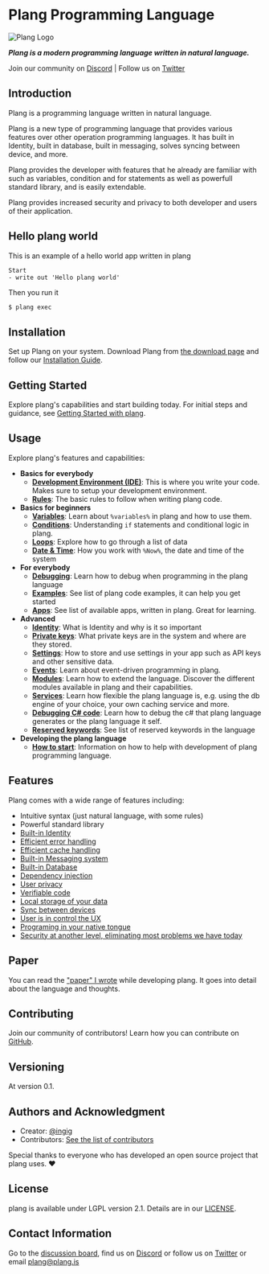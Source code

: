 


# Plang Programming Language

![Plang Logo](https://plang.is/android-chrome-192x192.png)

***Plang is a modern programming language written in natural language.***

Join our community on [Discord](https://discord.gg/A8kYUymsDD) | Follow us on [Twitter](https://twitter.com/planghq)


## Introduction

Plang is a programming language written in natural language.

Plang is a new type of programming language that provides various features over other operation programming languages. It has built in Identity, built in database, built in messaging, solves syncing between device, and more. 

Plang provides the developer with features that he already are familiar with such as variables, condition and for statements as well as powerfull standard library, and is easily extendable.

Plang provides increased security and privacy to both developer and users of their application. 

## Hello plang world
This is an example of a hello world app written in plang

```plang
Start
- write out 'Hello plang world'
```

Then you run it
```bash
$ plang exec
```


## Installation

Set up Plang on your system. Download Plang from [the download page](http://plang.is/download) and follow our [Installation Guide](/plang/Documentation/Install.md).

## Getting Started

Explore plang's capabilities and start building today. For initial steps and guidance, see [Getting Started with plang](./GetStarted.md).

## Usage

Explore plang's features and capabilities:

- **Basics for everybody**
    - **[Development Environment (IDE)](./IDE.md)**: This is where you write your code. Makes sure to setup your development environment.
    - **[Rules](./Rules.md)**: The basic rules to follow when writing plang code.
- **Basics for beginners**
    - **[Variables](./Variables.md)**: Learn about `%variables%` in plang and how to use them.
    - **[Conditions](./Conditions.md)**: Understanding `if` statements and conditional logic in plang.
    - **[Loops](./Loop.md)**: Explore how to go through a list of data
    - **[Date & Time](./Time.md)**: How you work with `%Now%`, the date and time of the system
- **For everybody**
    - **[Debugging]()**: Learn how to debug when programming in the plang language
    - **[Examples](https://github.com/PLangHQ/plang/tree/main/Tests)**: See list of plang code examples, it can help you get started    
    - **[Apps](https://github.com/PLangHQ/apps/)**: See list of available apps, written in plang. Great for learning.
- **Advanced**
    - **[Identity](./Identity.md)**: What is Identity and why is it so important
    - **[Private keys](./PrivateKeys.md)**: What private keys are in the system and where are they stored.
    - **[Settings](./Settings.md)**: How to store and use settings in your app such as API keys and other sensitive data.
    - **[Events](https://github.com/PLangHQ/documentation/tree/main/Events.md)**: Learn about event-driven programming in plang.
    - **[Modules](https://github.com/PLangHQ/modules/README.md)**: Learn how to extend the language. Discover the different modules available in plang and their capabilities. 
    - **[Services]()**: Learn how flexible the plang language is, e.g. using the db engine of your choice, your own caching service and more.
    - **[Debugging C# code]()**: Learn how to debug the c# that plang language generates or the plang language it self.
    - **[Reserved keywords]()**: See list of reserved keywords in the language
- **Developing the plang language**
    - **[How to start]()**: Information on how to help with development of plang programming language.

## Features

Plang comes with a wide range of features including:

- Intuitive syntax (just natural language, with some rules)
- Powerful standard library
- [Built-in Identity](Identity.md)
- [Efficient error handling](https://github.com/PLangHQ/plang/blob/main/Documentation/modules/plang.Modules.FileModule.md#caching-retries-error-handling--run-and-forget)
- [Efficient cache handling](https://github.com/PLangHQ/plang/blob/main/Documentation/modules/plang.Modules.CachingModule.md#caching)
- [Built-in Messaging system](https://github.com/PLangHQ/plang/blob/main/Documentation/paper/README.md#messages)
- [Built-in Database](https://github.com/PLangHQ/plang/blob/main/Documentation/paper/README.md#dbmodule)
- [Dependency injection](Services.md)
- [User privacy](https://github.com/PLangHQ/plang/blob/main/Documentation/paper/README.md#security--privacy)
- [Verifiable code](https://github.com/PLangHQ/plang/blob/main/Documentation/paper/README.md#verifiable-code---possible)
- [Local storage of your data](https://github.com/PLangHQ/plang/blob/main/Documentation/paper/README.md#event-sourcing)
- [Sync between devices](https://github.com/PLangHQ/plang/blob/main/Documentation/paper/README.md#event-sourcing)
- [User is in control the UX](https://github.com/PLangHQ/plang/blob/main/Documentation/paper/README.md#user-interface)
- [Programing in your native tongue](https://github.com/PLangHQ/plang/blob/main/Documentation/paper/README.md#natural-language-neutral)
- [Security at another level, eliminating most problems we have today](https://github.com/PLangHQ/documentation/tree/main/blob/main/Security.md)

## Paper

You can read the ["paper" I wrote](paper/README.md) while developing plang. 
It goes into detail about the language and thoughts.

## Contributing

Join our community of contributors! Learn how you can contribute on [GitHub](https://github.com/PLangHQ).

## Versioning

At version 0.1. 

## Authors and Acknowledgment

- Creator: [@ingig](https://twitter.com/ingig)
- Contributors: [See the list of contributors](contributors.md)

Special thanks to everyone who has developed an open source project that plang uses. ❤️

## License

plang is available under LGPL version 2.1. Details are in our [LICENSE](https://github.com/PLangHQ/LICENSE).

## Contact Information

Go to the [discussion board](https://github.com/orgs/PLangHQ/discussions), 
find us on [Discord](https://discord.gg/A8kYUymsDD)
or follow us on [Twitter](https://twitter.com/planghq)
or email [plang@plang.is](mailto:plang@plang.is)


